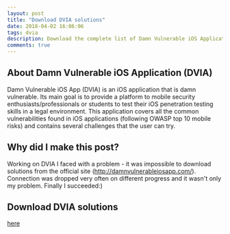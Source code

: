 ```yaml
---
layout: post
title: "Download DVIA solutions"
date: 2018-04-02 16:06:06
tags: dvia
description: Download the complete list of Damn Vulnerable iOS Application (DVIA) solutions
comments: true
---
```


## About Damn Vulnerable iOS Application (DVIA)
Damn Vulnerable iOS App (DVIA) is an iOS application that is damn vulnerable. Its main goal is to provide a platform to mobile security enthusiasts/professionals or students to test their iOS penetration testing skills in a legal environment. This application covers all the common vulnerabilities found in iOS applications (following OWASP top 10 mobile risks) and contains several challenges that the user can try.

## Why did I make this post?
Working on DVIA I faced with a problem - it was impossible to download solutions from the official site (http://damnvulnerableiosapp.com/). Connection was dropped very often on different progress and it wasn't only my problem. Finally I succeeded:)

## Download DVIA solutions
[here](/assets/downloads/DVIA_Solutions.zip)

